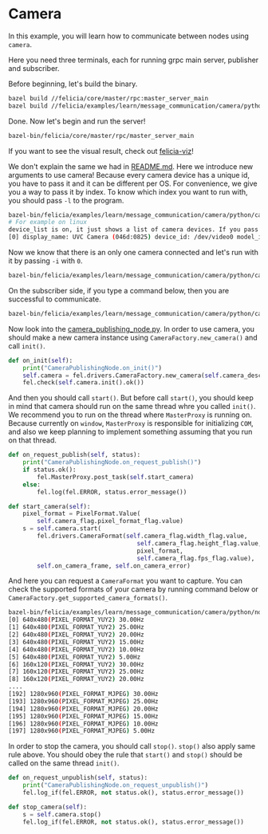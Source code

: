 # Camera

In this example, you will learn how to communicate between nodes using `camera`.

Here you need three terminals, each for running grpc main server, publisher and subscriber.

Before beginning, let's build the binary.

```bash
bazel build //felicia/core/master/rpc:master_server_main
bazel build //felicia/examples/learn/message_communication/camera/python:camera_node_creator
```

Done. Now let's begin and run the server!

```bash
bazel-bin/felicia/core/master/rpc/master_server_main
```

If you want to see the visual result, check out [felicia-viz](/felicia-viz/README.md)!

We don't explain the same we had in [README.md](/felicia/examples/learn/message_communication/protobuf/python/README.md). Here we introduce new arguments to use camera! Because every camera device has a unique id, you have to pass it and it can be different per OS. For convenience, we give you a way to pass it by index. To know which index you want to run with, you should pass `-l` to the program.

```bash
bazel-bin/felicia/examples/learn/message_communication/camera/python/camera_node_creator -l
# For example on linux
device_list is on, it just shows a list of camera devices. If you pass -i(--device_index) with the -l then you can iterate the camera formats the device supports.
[0] display_name: UVC Camera (046d:0825) device_id: /dev/video0 model_id: 046d:0825
```

Now we know that there is an only one camera connected and let's run with it by passing `-i` with `0`.

```bash
bazel-bin/felicia/examples/learn/message_communication/camera/python/camera_node_creator -t message -p -i 0
```

On the subscriber side, if you type a command below, then you are successful to communicate.

```bash
bazel-bin/felicia/examples/learn/message_communication/camera/python/camera_node_creator -t message
```

Now look into the [camera_publishing_node.py](camera_publishing_node.py). In order to use camera, you should make a new camera instance using `CameraFactory.new_camera()` and call `init()`.

```python
def on_init(self):
    print("CameraPublishingNode.on_init()")
    self.camera = fel.drivers.CameraFactory.new_camera(self.camera_descriptor)
    fel.check(self.camera.init().ok())
```

And then you should call `start()`. But before call `start()`, you should keep in mind that camera should run on the same thread whre you called `init()`. We recommend you to run on the thread where `MasterProxy` is running on. Because currently on `window`, `MasterProxy` is responsible for initializing `COM`, and also we keep planning to implement something assuming that you run on that thread.

```python
def on_request_publish(self, status):
    print("CameraPublishingNode.on_request_publish()")
    if status.ok():
        fel.MasterProxy.post_task(self.start_camera)
    else:
        fel.log(fel.ERROR, status.error_message())

def start_camera(self):
    pixel_format = PixelFormat.Value(
        self.camera_flag.pixel_format_flag.value)
    s = self.camera.start(
        fel.drivers.CameraFormat(self.camera_flag.width_flag.value,
                                    self.camera_flag.height_flag.value,
                                    pixel_format,
                                    self.camera_flag.fps_flag.value),
        self.on_camera_frame, self.on_camera_error)
```

And here you can request a `CameraFormat` you want to capture. You can check the supported formats of your camera by running command below or `CameraFactory.get_supported_camera_formats()`.

```bash
bazel-bin/felicia/examples/learn/message_communication/camera/python/node_creator -l -i 0
[0] 640x480(PIXEL_FORMAT_YUY2) 30.00Hz
[1] 640x480(PIXEL_FORMAT_YUY2) 25.00Hz
[2] 640x480(PIXEL_FORMAT_YUY2) 20.00Hz
[3] 640x480(PIXEL_FORMAT_YUY2) 15.00Hz
[4] 640x480(PIXEL_FORMAT_YUY2) 10.00Hz
[5] 640x480(PIXEL_FORMAT_YUY2) 5.00Hz
[6] 160x120(PIXEL_FORMAT_YUY2) 30.00Hz
[7] 160x120(PIXEL_FORMAT_YUY2) 25.00Hz
[8] 160x120(PIXEL_FORMAT_YUY2) 20.00Hz
....
[192] 1280x960(PIXEL_FORMAT_MJPEG) 30.00Hz
[193] 1280x960(PIXEL_FORMAT_MJPEG) 25.00Hz
[194] 1280x960(PIXEL_FORMAT_MJPEG) 20.00Hz
[195] 1280x960(PIXEL_FORMAT_MJPEG) 15.00Hz
[196] 1280x960(PIXEL_FORMAT_MJPEG) 10.00Hz
[197] 1280x960(PIXEL_FORMAT_MJPEG) 5.00Hz
```

In order to stop the camera, you should call `stop()`. `stop()` also apply same rule above. You should obey the rule that `start()` and `stop()` should be called on the same thread `init()`.

```python
def on_request_unpublish(self, status):
    print("CameraPublishingNode.on_request_unpublish()")
    fel.log_if(fel.ERROR, not status.ok(), status.error_message())

def stop_camera(self):
    s = self.camera.stop()
    fel.log_if(fel.ERROR, not status.ok(), status.error_message())
```
